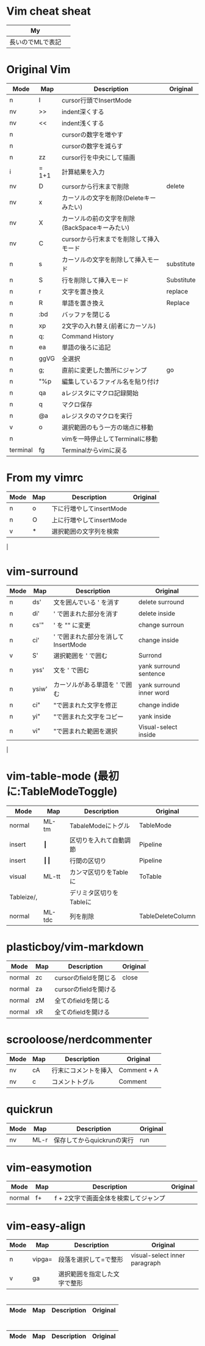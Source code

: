 # Vim cheat sheat  

| My<leader>       | <Space> |  
|------------------|---------|  
| 長いのでMLで表記 |         |  

# Original Vim  
| Mode     | Map        | Description                                   | Original   |  
|----------|------------|-----------------------------------------------|------------|  
| n        | I          | cursor行頭でInsertMode                        |            |  
| nv       | >>         | indent深くする                                |            |  
| nv       | <<         | indent浅くする                                |            |  
| n        | <C-a>      | cursorの数字を増やす                          |            |  
| n        | <C-x>      | cursorの数字を減らす                          |            |  
| n        | zz         | cursor行を中央にして描画                      |            |  
| i        | <C-r>= 1+1 | 計算結果を入力                                |            |  
| nv       | D          | cursorから行末まで削除                        | delete     |  
| nv       | x          | カーソルの文字を削除(Deleteキーみたい)        |            |  
| nv       | X          | カーソルの前の文字を削除(BackSpaceキーみたい) |            |  
| nv       | C          | cursorから行末までを削除して挿入モード        |            |  
| n        | s          | カーソルの文字を削除して挿入モード            | substitute |  
| n        | S          | 行を削除して挿入モード                        | Substitute |  
| n        | r          | 文字を置き換え                                | replace    |  
| n        | R          | 単語を置き換え                                | Replace    |  
| n        | :bd        | バッファを閉じる                              |            |  
| n        | xp         | 2文字の入れ替え(前者にカーソル)               |            |  
| n        | q:         | Command History                               |            |  
| n        | ea         | 単語の後ろに追記                              |            |  
| n        | ggVG       | 全選択                                        |            |  
| n        | g;         | 直前に変更した箇所にジャンプ                  | go         |  
| n        | "%p        | 編集しているファイル名を貼り付け              |            |  
| n        | qa         | aレジスタにマクロ記録開始                     |            |  
| n        | q          | マクロ保存                                    |            |  
| n        | @a         | aレジスタのマクロを実行                       |            |  
| v        | o          | 選択範囲のもう一方の端点に移動                |            |  
| n        | <C-z>      | vimを一時停止してTerminalに移動               |            |  
| terminal | fg         | Terminalからvimに戻る                         |            |  



# From my vimrc  
| Mode | Map | Description              | Original |  
|------|-----|--------------------------|----------|  
| n    | o   | 下に行増やしてinsertMode |          |  
| n    | O   | 上に行増やしてinsertMode |          |  
| v    | *   | 選択範囲の文字列を検索   |          |  
|  


# vim-surround  
| Mode | Map   | Description                        | Original                 |  
|------|-------|------------------------------------|--------------------------|  
| n    | ds'   | 文を囲んでいる ' を消す            | delete surround          |  
| n    | di'   | ' で囲まれた部分を消す             | delete inside            |  
| n    | cs'"  | ' を "" に変更                     | change surroun           |  
| n    | ci'   | ' で囲まれた部分を消してInsertMode | change inside            |  
| v    | S'    | 選択範囲を ' で囲む                | Surrond                  |  
| n    | yss'  | 文を ' で囲む                      | yank surround sentence   |  
| n    | ysiw' | カーソルがある単語を ' で囲む      | yank surround inner word |  
| n    | ci"   | "で囲まれた文字を修正              | change indide            |  
| n    | yi"   | "で囲まれた文字をコピー            | yank inside              |  
| n    | vi"   | "で囲まれた範囲を選択              | Visual-select inside     |  
|  

# vim-table-mode  (最初に:TableModeToggle)  
| Mode       | Map    | Description             | Original          |  
|------------|--------|-------------------------|-------------------|  
| normal     | ML-tm  | TabaleModeにトグル      | TableMode         |  
| insert     | ┃     | 区切りを入れて自動調節  | Pipeline          |  
| insert     | ┃┃   | 行間の区切り            | Pipeline          |  
| visual     | ML-tt  | カンマ区切りをTableに   | ToTable           |  
| Tableize/, |        | デリミタ区切りをTableに |                   |  
| normal     | ML-tdc | 列を削除                | TableDeleteColumn |  

# plasticboy/vim-markdown  
| Mode   | Map | Description           | Original |  
|--------|-----|-----------------------|----------|  
| normal | zc  | cursorのfieldを閉じる | close    |  
| normal | za  | cursorのfieldを開ける |          |  
| normal | zM  | 全てのfieldを閉じる   |          |  
| normal | xR  | 全てのfieldを開ける   |          |  


# scrooloose/nerdcommenter  
| Mode | Map              | Description          | Original    |  
|------|------------------|----------------------|-------------|  
| nv   | <leader>cA       | 行末にコメントを挿入 | Comment + A |  
| nv   | <leader>c<Space> | コメントトグル       | Comment     |  

# quickrun  
| Mode | Map  | Description                | Original |  
|------|------|----------------------------|----------|  
| nv   | ML-r | 保存してからquickrunの実行 | run      |  

# vim-easymotion  
| Mode   | Map                  | Description                           | Original |  
|--------|----------------------|---------------------------------------|----------|  
| normal | f<char><char>+<char> | f + 2文字で画面全体を検索してジャンプ |          |  


# vim-easy-align  
| Mode | Map             | Description                  | Original                      |  
|------|-----------------|------------------------------|-------------------------------|  
| n    | vipga=          | 段落を選択して=で整形        | visual-select inner paragraph |  
| v    | ga<Enter><char> | 選択範囲を指定した文字で整形 |  

#  
| Mode | Map | Description | Original |  
|------|-----|-------------|----------|  

#  
| Mode | Map | Description | Original |  
|------|-----|-------------|----------|  


